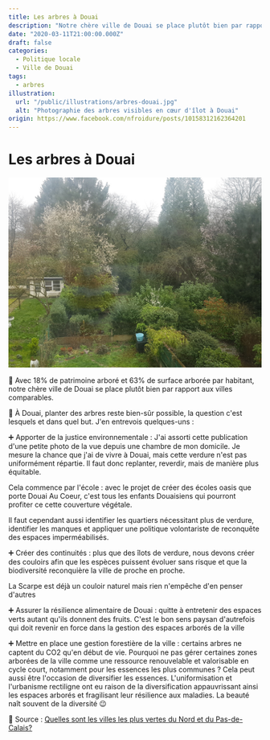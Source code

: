 ```yaml
---
title: Les arbres à Douai
description: "Notre chère ville de Douai se place plutôt bien par rapport aux villes comparables, explications..."
date: "2020-03-11T21:00:00.000Z"
draft: false
categories:
  - Politique locale
  - Ville de Douai
tags:
  - arbres
illustration:
  url: "/public/illustrations/arbres-douai.jpg"
  alt: "Photographie des arbres visibles en cœur d'îlot à Douai"
origin: https://www.facebook.com/nfroidure/posts/10158312162364201
---
```


# Les arbres à Douai

![Photographie des arbres visibles en cœur d'îlot à Douai](/public/illustrations/arbres-douai.jpg)

🌳 Avec 18% de patrimoine arboré et 63% de surface arborée par habitant, notre chère ville de Douai se place plutôt bien par rapport aux villes comparables.

🌻 À Douai, planter des arbres reste bien-sûr possible, la question c'est lesquels et dans quel but. J'en entrevois quelques-uns :

➕ Apporter de la justice environnementale : J'ai assorti cette publication d'une petite photo de la vue depuis une chambre de mon domicile. Je mesure la chance que j'ai de vivre à Douai, mais cette verdure n'est pas uniformément répartie. Il faut donc replanter, reverdir, mais de manière plus équitable.

Cela commence par l'école : avec le projet de créer des écoles oasis que porte Douai Au Coeur, c'est tous les enfants Douaisiens qui pourront profiter ce cette couverture végétale.

Il faut cependant aussi identifier les quartiers nécessitant plus de verdure, identifier les manques et appliquer une politique volontariste de reconquête des espaces imperméabilisés.

➕ Créer des continuités : plus que des îlots de verdure, nous devons créer des couloirs afin que les espèces puissent évoluer sans risque et que la biodiversité reconquière la ville de proche en proche.

La Scarpe est déjà un couloir naturel mais rien n'empêche d'en penser d'autres

➕ Assurer la résilience alimentaire de Douai : quitte à entretenir des espaces verts autant qu'ils donnent des fruits. C'est le bon sens paysan d'autrefois qui doit revenir en force dans la gestion des espaces arborés de la ville

➕ Mettre en place une gestion forestière de la ville : certains arbres ne captent du CO2 qu'en début de vie. Pourquoi ne pas gérer certaines zones arborées de la ville comme une ressource renouvelable et valorisable en cycle court, notamment pour les essences les plus communes ? Cela peut aussi être l'occasion de diversifier les essences. L'uniformisation et l'urbanisme rectiligne ont eu raison de la diversification appauvrissant ainsi les espaces arborés et fragilisant leur résilience aux maladies. La beauté naît souvent de la diversité 😉

📰 Source : [Quelles sont les villes les plus vertes du Nord et du Pas-de-Calais?](https://www.lavoixdunord.fr/721080/article/2020-03-06/quelles-sont-les-villes-les-plus-vertes-du-nord-et-du-pas-de-calais)
